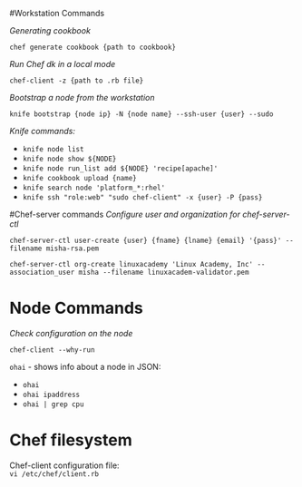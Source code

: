 #Workstation Commands

_Generating cookbook_

`chef generate cookbook {path to cookbook}` 


_Run Chef dk in a local mode_

`chef-client -z {path to .rb file}`


_Bootstrap a node from the workstation_

`knife bootstrap {node ip} -N {node name} --ssh-user {user} --sudo`

_Knife commands:_

* `knife node list` 
* `knife node show ${NODE}`
* `knife node run_list add ${NODE} 'recipe[apache]'`
* `knife cookbook upload {name}` 
* `knife search node 'platform_*:rhel'`
* `knife ssh "role:web" "sudo chef-client" -x {user} -P {pass}` 



#Chef-server commands
_Configure user and organization for chef-server-ctl_

`chef-server-ctl user-create {user} {fname} {lname} {email} '{pass}' --filename misha-rsa.pem
`

`chef-server-ctl org-create linuxacademy 'Linux Academy, Inc' --association_user misha --filename linuxacadem-validator.pem`



# Node Commands

_Check configuration on the node_

`chef-client --why-run`

`ohai` - shows info about a node in JSON:

* `ohai` 
* `ohai ipaddress`
* `ohai | grep cpu`


# Chef filesystem

Chef-client configuration file: \
`vi /etc/chef/client.rb`


